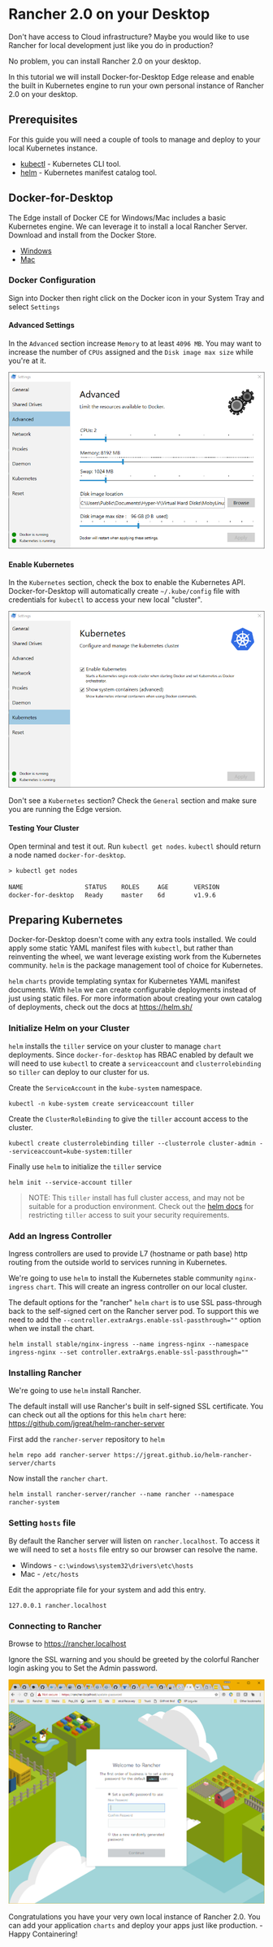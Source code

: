 # Rancher 2.0 on your Desktop 

Don't have access to Cloud infrastructure? Maybe you would like to use Rancher for local development just like you do in production? 

No problem, you can install Rancher 2.0 on your desktop.

In this tutorial we will install Docker-for-Desktop Edge release and enable the built in Kubernetes engine to run your own personal instance of Rancher 2.0 on your desktop.

## Prerequisites 

For this guide you will need a couple of tools to manage and deploy to your local Kubernetes instance.

* [kubectl](https://kubernetes.io/docs/tasks/tools/install-kubectl/) - Kubernetes CLI tool.
* [helm](https://docs.helm.sh/using_helm/#installing-helm) - Kubernetes manifest catalog tool.

## Docker-for-Desktop

The Edge install of Docker CE for Windows/Mac includes a basic Kubernetes engine. We can leverage it to install a local Rancher Server. Download and install from the Docker Store.

* [Windows](https://store.docker.com/editions/community/docker-ce-desktop-windows)
* [Mac](https://store.docker.com/editions/community/docker-ce-desktop-mac)

### Docker Configuration

Sign into Docker then right click on the Docker icon in your System Tray and select `Settings`

#### Advanced Settings

In the `Advanced` section increase `Memory` to at least `4096 MB`. You may want to increase the number of `CPUs` assigned and the `Disk image max size` while you're at it.

![advanced](docs/images/advanced.png)

#### Enable Kubernetes

In the `Kubernetes` section, check the box to enable the Kubernetes API. Docker-for-Desktop will automatically create `~/.kube/config` file with credentials for `kubectl` to access your new local "cluster".

![kubernetes](docs/images/kubernetes.png)

Don't see a `Kubernetes` section? Check the `General` section and make sure you are running the Edge version.

#### Testing Your Cluster

Open terminal and test it out. Run `kubectl get nodes`. `kubectl` should return a node named `docker-for-desktop`.

```
> kubectl get nodes

NAME                 STATUS    ROLES     AGE       VERSION
docker-for-desktop   Ready     master    6d        v1.9.6
```

## Preparing Kubernetes

Docker-for-Desktop doesn't come with any extra tools installed.  We could apply some static YAML manifest files with `kubectl`, but rather than reinventing the wheel, we want leverage existing work from the Kubernetes community.  `helm` is the package management tool of choice for Kubernetes.

`helm` `charts` provide templating syntax for Kubernetes YAML manifest documents. With `helm` we can create configurable deployments instead of just using static files. For more information about creating your own catalog of deployments, check out the docs at https://helm.sh/

### Initialize Helm on your Cluster

`helm` installs the `tiller` service on your cluster to manage `chart` deployments. Since `docker-for-desktop` has RBAC enabled by default we will need to use `kubectl` to create a `serviceaccount` and `clusterrolebinding` so `tiller` can deploy to our cluster for us.

Create the `ServiceAccount` in the `kube-system` namespace.

```
kubectl -n kube-system create serviceaccount tiller
```

Create the `ClusterRoleBinding` to give the `tiller` account access to the cluster.

```
kubectl create clusterrolebinding tiller --clusterrole cluster-admin --serviceaccount=kube-system:tiller
```

Finally use `helm` to initialize the `tiller` service

```
helm init --service-account tiller
```

> NOTE: This `tiller` install has full cluster access, and may not be suitable for a production environment. Check out the [helm docs](https://docs.helm.sh/using_helm/#role-based-access-control) for restricting `tiller` access to suit your security requirements.

### Add an Ingress Controller

Ingress controllers are used to provide L7 (hostname or path base) http routing from the outside world to services running in Kubernetes.

We're going to use `helm` to install the Kubernetes stable community `nginx-ingress` `chart`. This will create an ingress controller on our local cluster. 

The default options for the "rancher" `helm` `chart` is to use SSL pass-through back to the self-signed cert on the Rancher server pod. To support this we need to add the `--controller.extraArgs.enable-ssl-passthrough=""` option when we install the chart.

```
helm install stable/nginx-ingress --name ingress-nginx --namespace ingress-nginx --set controller.extraArgs.enable-ssl-passthrough=""
```

### Installing Rancher

We're going to use `helm` install Rancher.

The default install will use Rancher's built in self-signed SSL certificate.  You can check out all the options for this `helm` `chart` here: https://github.com/jgreat/helm-rancher-server

First add the `rancher-server` repository to `helm`

```
helm repo add rancher-server https://jgreat.github.io/helm-rancher-server/charts
```

Now install the `rancher` `chart`.

```
helm install rancher-server/rancher --name rancher --namespace rancher-system
```

### Setting `hosts` file

By default the Rancher server will listen on `rancher.localhost`. To access it we will need to set a `hosts` file entry so our browser can resolve the name.

* Windows - `c:\windows\system32\drivers\etc\hosts`
* Mac - `/etc/hosts`

Edit the appropriate file for your system and add this entry.

```
127.0.0.1 rancher.localhost
```

### Connecting to Rancher

Browse to https://rancher.localhost

Ignore the SSL warning and you should be greeted by the colorful Rancher login asking you to Set the Admin password.

![rancher](docs/images/rancher_login.png)

Congratulations you have your very own local instance of Rancher 2.0. You can add your application `charts` and deploy your apps just like production. - Happy Containering!

